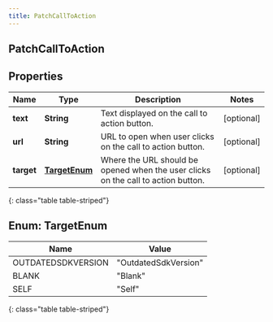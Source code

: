 ```yaml
---
title: PatchCallToAction
---
```

## PatchCallToAction


## Properties

| Name | Type | Description | Notes |
| ------------ | ------------- | ------------- | ------------- |
| **text** | <!----><!---->**String**<!----> | Text displayed on the call to action button. |  [optional] |
| **url** | <!----><!---->**String**<!----> | URL to open when user clicks on the call to action button. |  [optional] |
| **target** | [**TargetEnum**](#TargetEnum)<!----> | Where the URL should be opened when the user clicks on the call to action button. |  [optional] |
{: class="table table-striped"}


<a name="TargetEnum"></a>

## Enum: TargetEnum

| Name | Value |
| ---- | ----- |
| OUTDATEDSDKVERSION | &quot;OutdatedSdkVersion&quot; |
| BLANK | &quot;Blank&quot; |
| SELF | &quot;Self&quot; |
{: class="table table-striped"}



